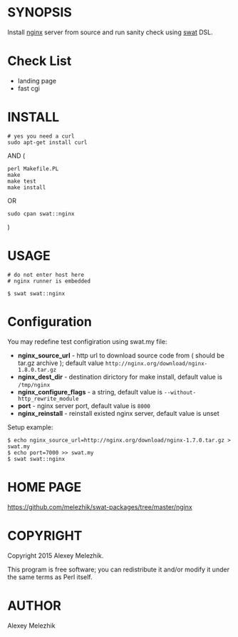 # SYNOPSIS

Install [nginx](http://nginx.org/) server from source and run sanity check using [swat](https://github.com/melezhik/swat) DSL.

# Check List

- landing page
- fast cgi

# INSTALL

    # yes you need a curl
    sudo apt-get install curl

AND (

    perl Makefile.PL
    make
    make test
    make install

OR

    sudo cpan swat::nginx

)

# USAGE

    # do not enter host here
    # nginx runner is embedded

    $ swat swat::nginx 

# Configuration

You may redefine test configiration using swat.my file:

- **nginx\_source\_url** - http url to download source code from ( should be tar.gz archive ); default value `http://nginx.org/download/nginx-1.8.0.tar.gz`
- **nginx\_dest\_dir** - destination dirictory for make install, default value is `/tmp/nginx`
- **nginx\_configure\_flags** - a string, default value is `--without-http_rewrite_module`
- **port** - nginx server port, default value is `8000`
- **nginx\_reinstall** - reinstall existed nginx server, default value is unset

Setup example:

    $ echo nginx_source_url=http://nginx.org/download/nginx-1.7.0.tar.gz > swat.my
    $ echo port=7000 >> swat.my
    $ swat swat::nginx

# HOME PAGE

https://github.com/melezhik/swat-packages/tree/master/nginx

# COPYRIGHT

Copyright 2015 Alexey Melezhik.

This program is free software; you can redistribute it and/or modify it under the same terms as Perl itself.

# AUTHOR

Alexey Melezhik
